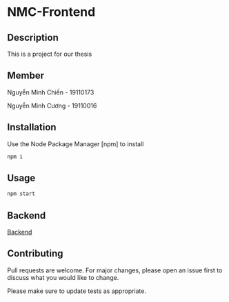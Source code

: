 # NMC-Frontend

## Description

This is a project for our thesis

## Member

 Nguyễn Minh Chiến - 19110173
 
 Nguyễn Minh Cương - 19110016
 
## Installation

Use the Node Package Manager [npm] to install

```bash
npm i
```

## Usage

```bash
npm start
```

## Backend

[Backend](https://github.com/Chien179/NMCBookstoreBE.git)

## Contributing

Pull requests are welcome. For major changes, please open an issue first
to discuss what you would like to change.

Please make sure to update tests as appropriate.



